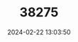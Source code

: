 ---
title: "38275"
category: "Dalbergia peltieri"
draft: false
date: 2024-02-22 13:03:50
languages:
  Malagasy: ["Manari Fotsy", "Manarimboraka", "Manary", "Manary Adabo", "Manary malandy", "Manary Mavo", "Manary voraka", "Mendoravina"]
---